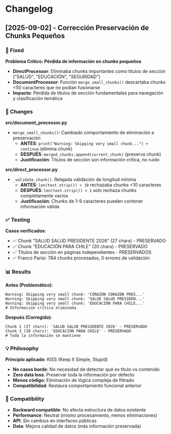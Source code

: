# Changelog

## [2025-09-02] - Corrección Preservación de Chunks Pequeños

### 🐛 Fixed

**Problema Crítico: Pérdida de información en chunks pequeños**
- **DirectProcessor**: Eliminaba chunks importantes como títulos de sección ("SALUD", "EDUCACIÓN", "SEGURIDAD") 
- **DocumentProcessor**: Función `merge_small_chunks()` descartaba chunks <50 caracteres que no podían fusionarse
- **Impacto**: Pérdida de títulos de sección fundamentales para navegación y clasificación temática

### 🔧 Changes

**src/document_processor.py**
- `merge_small_chunks()`: Cambiado comportamiento de eliminación a preservación
  - **ANTES**: `print("Warning: Skipping very small chunk...") + continue` (elimina chunk)
  - **DESPUÉS**: `merged_chunks.append(current_chunk)` (preserva chunk)
  - **Justificación**: Títulos de sección son información crítica, no ruido

**src/direct_processor.py**  
- `_validate_chunk()`: Relajada validación de longitud mínima
  - **ANTES**: `len(text.strip()) < 10` rechazaba chunks <10 caracteres
  - **DESPUÉS**: `len(text.strip()) < 1` solo rechaza chunks completamente vacíos
  - **Justificación**: Chunks de 1-9 caracteres pueden contener información válida

### ✅ Testing

**Casos verificados**:
- ✅ Chunk "SALUD SALUD PRESIDENTE 2026" (27 chars) - PRESERVADO
- ✅ Chunk "EDUCACIÓN PARA CHILE" (20 chars) - PRESERVADO  
- ✅ Títulos de sección en páginas independientes - PRESERVADOS
- ✅ Franco Parisi: 784 chunks procesados, 0 errores de validación

### 📊 Results  

**Antes (Problemático)**:
```
Warning: Skipping very small chunk: 'CORAZÓN CORAZÓN PRES...'
Warning: Skipping very small chunk: 'SALUD SALUD PRESIDEN...'
Warning: Skipping very small chunk: 'EDUCACIÓN PARA CHILE...'
# Información crítica eliminada
```

**Después (Corregido)**:
```
Chunk 1 (27 chars): 'SALUD SALUD PRESIDENTE 2026' - PRESERVADO
Chunk 3 (20 chars): 'EDUCACIÓN PARA CHILE' - PRESERVADO
# Toda la información se mantiene
```

### 💡 Philosophy

**Principio aplicado**: KISS (Keep It Simple, Stupid)
- **No casos borde**: No necesidad de detectar qué es título vs contenido
- **Zero data loss**: Preservar toda la información por defecto
- **Menos código**: Eliminación de lógica compleja de filtrado
- **Compatibilidad**: Restaura comportamiento funcional anterior

### 🔄 Compatibility

- **Backward compatible**: No afecta estructura de datos existente
- **Performance**: Neutral (mismo procesamiento, menos eliminaciones)
- **API**: Sin cambios en interfaces públicas
- **Data**: Mejora calidad de datos (más información preservada)